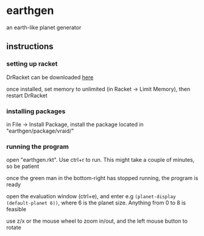 # earthgen
an earth-like planet generator

## instructions

### setting up racket

DrRacket can be downloaded [here](https://download.racket-lang.org/)

once installed, set memory to unlimited (in Racket -> Limit Memory), then restart DrRacket

### installing packages

in File -> Install Package, install the package located in "earthgen/package/vraid/"

### running the program

open "earthgen.rkt". Use ctrl+r to run. This might take a couple of minutes, so be patient

once the green man in the bottom-right has stopped running, the program is ready

open the evaluation window (ctrl+e), and enter e.g `(planet-display (default-planet 6))`, where 6 is the planet size. Anything from 0 to 8 is feasible

use z/x or the mouse wheel to zoom in/out, and the left mouse button to rotate

